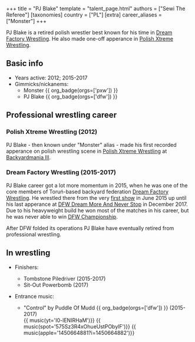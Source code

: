 +++
title = "PJ Blake"
template = "talent_page.html"
authors = ["Sewi The Referee"]
[taxonomies]
country = ["PL"]
[extra]
career_aliases = ["Monster"]
+++

PJ Blake is a retired polish wrestler best known for his time in [Dream Factory Wrestling](@/o/dfw.md). He also made one-off apperance in [Polish Xtreme Wrestling](@/o/pxw.md).

## Basic info

* Years active: 2012; 2015-2017
* Gimmicks/nickanems:
  - Monster {{ org_badge(orgs=['pxw']) }}
  - PJ Blake {{ org_badge(orgs=['dfw']) }}
 
## Professional wrestling career

### Polish Xtreme Wrestling (2012)

PJ Blake - then known under "Monster" alias - made his first recorded apperance on polish wrestling scene in [Polish Xtreme Wrestling](@/o/pxw.md) at [Backyardmania III](@/e/pxw/2012-07-24-pxw-backyardmania-3.md). 

### Dream Factory Wrestling (2015-2017)

PJ Blake career got a lot more momentum in 2015, when he was one of the core members of Toruń-based backyard federation [Dream Factory Wrestling](@/o/dfw.md). He wrestled there from the very [first show](@/e/dfw/2015-06-20-dfw-showcase.md) in June 2015 up until his last apperance at [DFW Dream More And Never Stop](@/e/dfw/2017-12-09-dfw-dream-more-and-never-stop.md) in December 2017. Due to his heavyweight build he won most of the matches in his career, but he was never able to win [DFW Championship](@/c/dfw-championship.md). 

After DFW folded its operations PJ Blake have eventually retired from professional wrestling.

## In wrestling

* Finishers:
  - Tombstone Piledriver (2015-2017)
  - Sit-Out Powerbomb (2017)

* Entrance music:
  - "Control" by Puddle Of Mudd
    {{ org_badge(orgs=['dfw']) }} (2015-2017) <br>
    {{ music(yt='I0-lENIRHaM')}}
    {{ music(spot='575Sz3R4xOhueUstPObylF')}}
    {{ music(apple='1450664881?i=1450664882')}}
